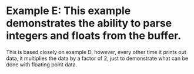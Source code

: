 # Example E: This example demonstrates the ability to parse integers and floats from the buffer.

This is based closely on example D, however, every other time it prints out data, it multiplies the data by a factor of 2, just to demonstrate what can be done with floating point data.
